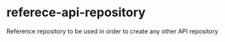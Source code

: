 # referece-api-repository
Reference repository to be used in order to create any other API repository
